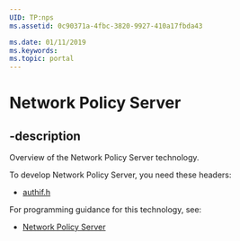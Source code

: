 ```yaml
---
UID: TP:nps
ms.assetid: 0c90371a-4fbc-3820-9927-410a17fbda43

ms.date: 01/11/2019
ms.keywords: 
ms.topic: portal
---
```


# Network Policy Server

## -description

Overview of the Network Policy Server technology.

To develop Network Policy Server, you need these headers:

 * [authif.h](../authif/index.md)

For programming guidance for this technology, see:
* [Network Policy Server](/windows/desktop/nps)

